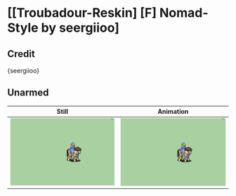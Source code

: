 # [\[Troubadour-Reskin\] \[F\] Nomad-Style by seergiioo]

## Credit

{seergiioo}
	
## Unarmed

| Still | Animation |
| :---: | :-------: |
| ![Unarmed still](./Unarmed_000.png) | ![Unarmed animation](./Unarmed.gif) |
